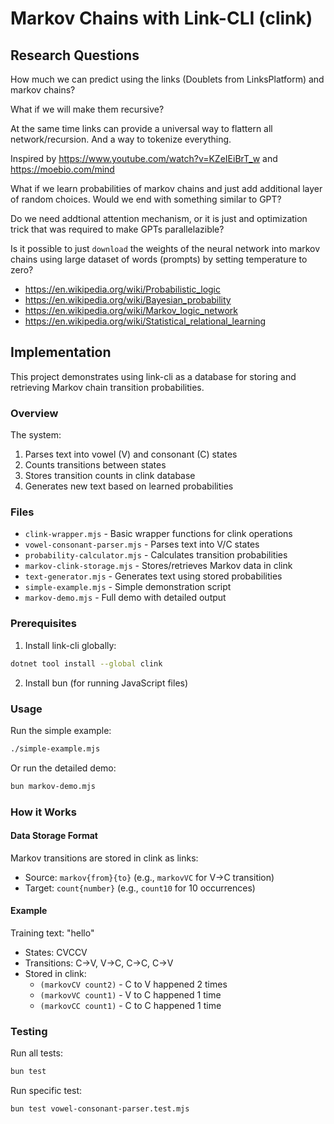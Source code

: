 # Markov Chains with Link-CLI (clink)

## Research Questions

How much we can predict using the links (Doublets from LinksPlatform) and markov chains?

What if we will make them recursive?

At the same time links can provide a universal way to flattern all network/recursion. And a way to tokenize everything.

Inspired by https://www.youtube.com/watch?v=KZeIEiBrT_w and https://moebio.com/mind

What if we learn probabilities of markov chains and just add additional layer of random choices. Would we end with something similar to GPT?

Do we need addtional attention mechanism, or it is just and optimization trick that was required to make GPTs parallelazible?

Is it possible to just `download` the weights of the neural network into markov chains using large dataset of words (prompts) by setting temperature to zero?

* https://en.wikipedia.org/wiki/Probabilistic_logic
* https://en.wikipedia.org/wiki/Bayesian_probability
* https://en.wikipedia.org/wiki/Markov_logic_network
* https://en.wikipedia.org/wiki/Statistical_relational_learning

## Implementation

This project demonstrates using link-cli as a database for storing and retrieving Markov chain transition probabilities.

### Overview

The system:
1. Parses text into vowel (V) and consonant (C) states
2. Counts transitions between states
3. Stores transition counts in clink database
4. Generates new text based on learned probabilities

### Files

- `clink-wrapper.mjs` - Basic wrapper functions for clink operations
- `vowel-consonant-parser.mjs` - Parses text into V/C states
- `probability-calculator.mjs` - Calculates transition probabilities
- `markov-clink-storage.mjs` - Stores/retrieves Markov data in clink
- `text-generator.mjs` - Generates text using stored probabilities
- `simple-example.mjs` - Simple demonstration script
- `markov-demo.mjs` - Full demo with detailed output

### Prerequisites

1. Install link-cli globally:
```bash
dotnet tool install --global clink
```

2. Install bun (for running JavaScript files)

### Usage

Run the simple example:
```bash
./simple-example.mjs
```

Or run the detailed demo:
```bash
bun markov-demo.mjs
```

### How it Works

#### Data Storage Format

Markov transitions are stored in clink as links:
- Source: `markov{from}{to}` (e.g., `markovVC` for V→C transition)
- Target: `count{number}` (e.g., `count10` for 10 occurrences)

#### Example

Training text: "hello"
- States: CVCCV
- Transitions: C→V, V→C, C→C, C→V
- Stored in clink:
  - `(markovCV count2)` - C to V happened 2 times
  - `(markovVC count1)` - V to C happened 1 time
  - `(markovCC count1)` - C to C happened 1 time

### Testing

Run all tests:
```bash
bun test
```

Run specific test:
```bash
bun test vowel-consonant-parser.test.mjs
```
